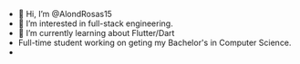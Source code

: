 - 👋 Hi, I’m @AlondRosas15
- 👀 I’m interested in full-stack engineering. 
- 🌱 I’m currently learning about Flutter/Dart
- Full-time student working on geting my Bachelor's in Computer Science.
- 



<!---
AlondRosas15/AlondRosas15 is a ✨ special ✨ repository because its `README.md` (this file) appears on your GitHub profile.
You can click the Preview link to take a look at your changes.
--->

